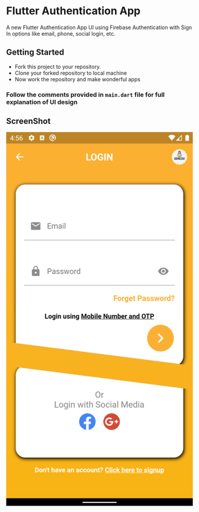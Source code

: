 # Flutter Authentication App

A new Flutter Authentication App UI using Firebase Authentication with Sign In options like email, phone, social login, etc.

## Getting Started

- Fork this project to your repository.
- Clone your forked repository to local machine
- Now work the repository and make wonderful apps

### Follow the comments provided in `main.dart` file for full explanation of UI design

## ScreenShot
![App ScreenShot](/screenshots/1.png)